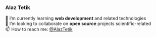### Alaz Tetik

🌱 I’m currently learning **web development** and related technologies  
👯 I’m looking to collaborate on **open source** projects scientific-related  
📫 How to reach me: [@AlazTetik](https://twitter.com/AlazTetik)
